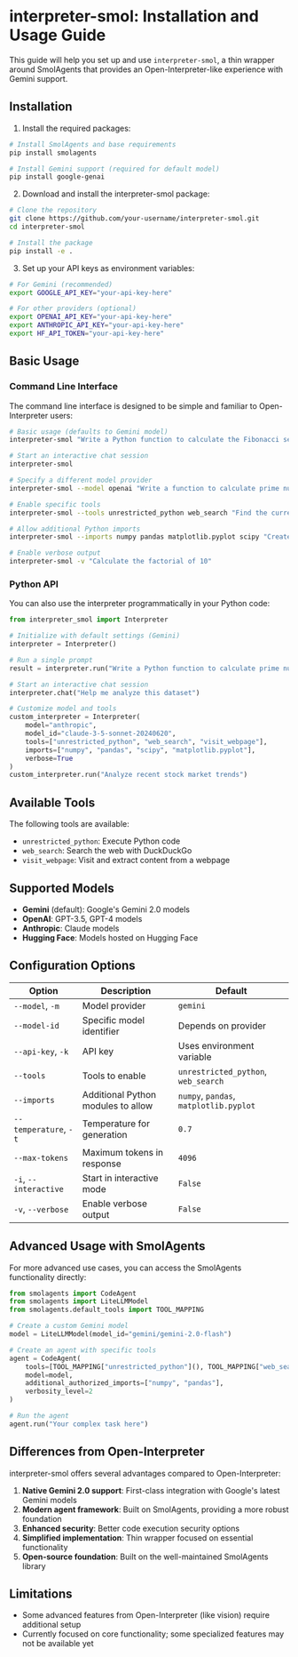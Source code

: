 # interpreter-smol: Installation and Usage Guide

This guide will help you set up and use `interpreter-smol`, a thin wrapper around SmolAgents that provides an Open-Interpreter-like experience with Gemini support.

## Installation

1. Install the required packages:

```bash
# Install SmolAgents and base requirements
pip install smolagents

# Install Gemini support (required for default model)
pip install google-genai
```

2. Download and install the interpreter-smol package:

```bash
# Clone the repository
git clone https://github.com/your-username/interpreter-smol.git
cd interpreter-smol

# Install the package
pip install -e .
```

3. Set up your API keys as environment variables:

```bash
# For Gemini (recommended)
export GOOGLE_API_KEY="your-api-key-here"

# For other providers (optional)
export OPENAI_API_KEY="your-api-key-here"
export ANTHROPIC_API_KEY="your-api-key-here"
export HF_API_TOKEN="your-api-key-here"
```

## Basic Usage

### Command Line Interface

The command line interface is designed to be simple and familiar to Open-Interpreter users:

```bash
# Basic usage (defaults to Gemini model)
interpreter-smol "Write a Python function to calculate the Fibonacci sequence"

# Start an interactive chat session
interpreter-smol

# Specify a different model provider
interpreter-smol --model openai "Write a function to calculate prime numbers"

# Enable specific tools
interpreter-smol --tools unrestricted_python web_search "Find the current Bitcoin price and plot it"

# Allow additional Python imports
interpreter-smol --imports numpy pandas matplotlib.pyplot scipy "Create a visualization of the sine function"

# Enable verbose output
interpreter-smol -v "Calculate the factorial of 10"
```

### Python API

You can also use the interpreter programmatically in your Python code:

```python
from interpreter_smol import Interpreter

# Initialize with default settings (Gemini)
interpreter = Interpreter()

# Run a single prompt
result = interpreter.run("Write a Python function to calculate prime numbers")

# Start an interactive chat session
interpreter.chat("Help me analyze this dataset")

# Customize model and tools
custom_interpreter = Interpreter(
    model="anthropic",
    model_id="claude-3-5-sonnet-20240620",
    tools=["unrestricted_python", "web_search", "visit_webpage"],
    imports=["numpy", "pandas", "scipy", "matplotlib.pyplot"],
    verbose=True
)
custom_interpreter.run("Analyze recent stock market trends")
```

## Available Tools

The following tools are available:

- `unrestricted_python`: Execute Python code
- `web_search`: Search the web with DuckDuckGo
- `visit_webpage`: Visit and extract content from a webpage

## Supported Models

- **Gemini** (default): Google's Gemini 2.0 models
- **OpenAI**: GPT-3.5, GPT-4 models
- **Anthropic**: Claude models
- **Hugging Face**: Models hosted on Hugging Face

## Configuration Options

| Option | Description | Default |
|--------|-------------|---------|
| `--model`, `-m` | Model provider | `gemini` |
| `--model-id` | Specific model identifier | Depends on provider |
| `--api-key`, `-k` | API key | Uses environment variable |
| `--tools` | Tools to enable | `unrestricted_python`, `web_search` |
| `--imports` | Additional Python modules to allow | `numpy`, `pandas`, `matplotlib.pyplot` |
| `--temperature`, `-t` | Temperature for generation | `0.7` |
| `--max-tokens` | Maximum tokens in response | `4096` |
| `-i`, `--interactive` | Start in interactive mode | `False` |
| `-v`, `--verbose` | Enable verbose output | `False` |

## Advanced Usage with SmolAgents

For more advanced use cases, you can access the SmolAgents functionality directly:

```python
from smolagents import CodeAgent
from smolagents import LiteLLMModel
from smolagents.default_tools import TOOL_MAPPING

# Create a custom Gemini model
model = LiteLLMModel(model_id="gemini/gemini-2.0-flash")

# Create an agent with specific tools
agent = CodeAgent(
    tools=[TOOL_MAPPING["unrestricted_python"](), TOOL_MAPPING["web_search"]()],
    model=model,
    additional_authorized_imports=["numpy", "pandas"],
    verbosity_level=2
)

# Run the agent
agent.run("Your complex task here")
```

## Differences from Open-Interpreter

interpreter-smol offers several advantages compared to Open-Interpreter:

1. **Native Gemini 2.0 support**: First-class integration with Google's latest Gemini models
2. **Modern agent framework**: Built on SmolAgents, providing a more robust foundation
3. **Enhanced security**: Better code execution security options
4. **Simplified implementation**: Thin wrapper focused on essential functionality
5. **Open-source foundation**: Built on the well-maintained SmolAgents library

## Limitations

- Some advanced features from Open-Interpreter (like vision) require additional setup
- Currently focused on core functionality; some specialized features may not be available yet